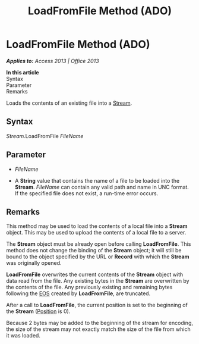 ﻿---
title: LoadFromFile Method (ADO)
TOCTitle: LoadFromFile Method (ADO)
ms:assetid: 33fd543f-bd24-9199-7540-2889b69221c8
ms:mtpsurl: https://msdn.microsoft.com/en-us/library/JJ249107(v=office.15)
ms:contentKeyID: 48544123
ms.date: 09/18/2015
mtps_version: v=office.15
---

# LoadFromFile Method (ADO)


_**Applies to:** Access 2013 | Office 2013_

**In this article**  
Syntax  
Parameter  
Remarks  

Loads the contents of an existing file into a [Stream](stream-object-ado.md).

## Syntax

*Stream*.LoadFromFile *FileName*

## Parameter

  - *FileName*

  - A **String** value that contains the name of a file to be loaded into the **Stream**. *FileName* can contain any valid path and name in UNC format. If the specified file does not exist, a run-time error occurs.

## Remarks

This method may be used to load the contents of a local file into a **Stream** object. This may be used to upload the contents of a local file to a server.

The **Stream** object must be already open before calling **LoadFromFile**. This method does not change the binding of the **Stream** object; it will still be bound to the object specified by the URL or **Record** with which the **Stream** was originally opened.

**LoadFromFile** overwrites the current contents of the **Stream** object with data read from the file. Any existing bytes in the **Stream** are overwritten by the contents of the file. Any previously existing and remaining bytes following the [EOS](eos-property-ado.md) created by **LoadFromFile**, are truncated.

After a call to **LoadFromFile**, the current position is set to the beginning of the **Stream** ([Position](position-property-ado.md) is 0).

Because 2 bytes may be added to the beginning of the stream for encoding, the size of the stream may not exactly match the size of the file from which it was loaded.

